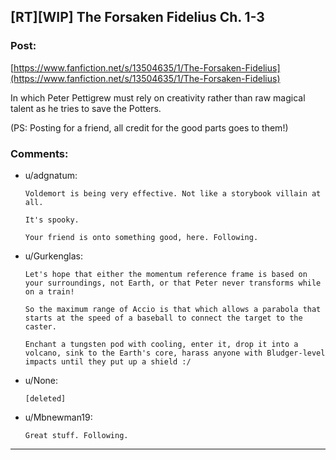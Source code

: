 ## [RT][WIP] The Forsaken Fidelius Ch. 1-3

### Post:

 [https://www.fanfiction.net/s/13504635/1/The-Forsaken-Fidelius](https://www.fanfiction.net/s/13504635/1/The-Forsaken-Fidelius) 

In which Peter Pettigrew must rely on creativity rather than raw magical talent as he tries to save the Potters.

(PS: Posting for a friend, all credit for the good parts goes to them!)

### Comments:

- u/adgnatum:
  ```
  Voldemort is being very effective. Not like a storybook villain at all.

  It's spooky.

  Your friend is onto something good, here. Following.
  ```

- u/Gurkenglas:
  ```
  Let's hope that either the momentum reference frame is based on your surroundings, not Earth, or that Peter never transforms while on a train!

  So the maximum range of Accio is that which allows a parabola that starts at the speed of a baseball to connect the target to the caster.

  Enchant a tungsten pod with cooling, enter it, drop it into a volcano, sink to the Earth's core, harass anyone with Bludger-level impacts until they put up a shield :/
  ```

- u/None:
  ```
  [deleted]
  ```

- u/Mbnewman19:
  ```
  Great stuff. Following.
  ```

---

